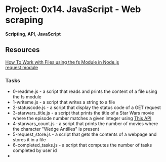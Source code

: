 
# Project: 0x14. JavaScript - Web scraping
**Scripting**, **API**, **JavaScript**   
## Resources
[How To Work with Files using the fs Module in Node.js](https://tutorialedge.net/nodejs/reading-writing-files-with-nodejs/)  
[request module](https://github.com/request/request)

### Tasks
- 0-readme.js - a script that reads and prints the content of a file using the fs module
- 1-writeme.js - a script that writes a string to a file
- 2-statuscode.js - a script that display the status code of a GET request
- 3-starwars_title.js - a script that prints the title of a Star Wars movie where the episode number matches a given integer using [This API](https://swapi-api.alx-tools.com/api/)
- 4-starwars_count.js -  a script that prints the number of movies where the character "Wedge Antilles" is present
- 5-request_store.js - a script that gets the contents of a webpage and stores it in a file
- 6-completed_tasks.js - a script that computes the number of tasks completed by user id
- 

